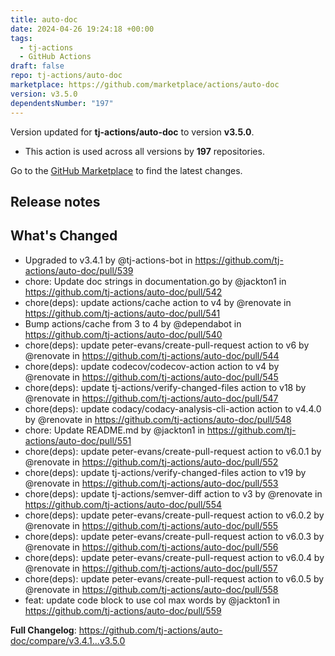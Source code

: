 ```yaml
---
title: auto-doc
date: 2024-04-26 19:24:18 +00:00
tags:
  - tj-actions
  - GitHub Actions
draft: false
repo: tj-actions/auto-doc
marketplace: https://github.com/marketplace/actions/auto-doc
version: v3.5.0
dependentsNumber: "197"
---
```



Version updated for **tj-actions/auto-doc** to version **v3.5.0**.
- This action is used across all versions by **197** repositories.

Go to the [GitHub Marketplace](https://github.com/marketplace/actions/auto-doc) to find the latest changes.

## Release notes

## What's Changed
* Upgraded to v3.4.1 by @tj-actions-bot in https://github.com/tj-actions/auto-doc/pull/539
* chore: Update doc strings in documentation.go by @jackton1 in https://github.com/tj-actions/auto-doc/pull/542
* chore(deps): update actions/cache action to v4 by @renovate in https://github.com/tj-actions/auto-doc/pull/541
* Bump actions/cache from 3 to 4 by @dependabot in https://github.com/tj-actions/auto-doc/pull/540
* chore(deps): update peter-evans/create-pull-request action to v6 by @renovate in https://github.com/tj-actions/auto-doc/pull/544
* chore(deps): update codecov/codecov-action action to v4 by @renovate in https://github.com/tj-actions/auto-doc/pull/545
* chore(deps): update tj-actions/verify-changed-files action to v18 by @renovate in https://github.com/tj-actions/auto-doc/pull/547
* chore(deps): update codacy/codacy-analysis-cli-action action to v4.4.0 by @renovate in https://github.com/tj-actions/auto-doc/pull/548
* chore: Update README.md by @jackton1 in https://github.com/tj-actions/auto-doc/pull/551
* chore(deps): update peter-evans/create-pull-request action to v6.0.1 by @renovate in https://github.com/tj-actions/auto-doc/pull/552
* chore(deps): update tj-actions/verify-changed-files action to v19 by @renovate in https://github.com/tj-actions/auto-doc/pull/553
* chore(deps): update tj-actions/semver-diff action to v3 by @renovate in https://github.com/tj-actions/auto-doc/pull/554
* chore(deps): update peter-evans/create-pull-request action to v6.0.2 by @renovate in https://github.com/tj-actions/auto-doc/pull/555
* chore(deps): update peter-evans/create-pull-request action to v6.0.3 by @renovate in https://github.com/tj-actions/auto-doc/pull/556
* chore(deps): update peter-evans/create-pull-request action to v6.0.4 by @renovate in https://github.com/tj-actions/auto-doc/pull/557
* chore(deps): update peter-evans/create-pull-request action to v6.0.5 by @renovate in https://github.com/tj-actions/auto-doc/pull/558
* feat: update code block to use col max words by @jackton1 in https://github.com/tj-actions/auto-doc/pull/559


**Full Changelog**: https://github.com/tj-actions/auto-doc/compare/v3.4.1...v3.5.0
